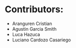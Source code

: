 # Contributors:

* Aranguren Cristian
* Agustin Garcia Smith
* Luca Hazuca
* Luciano Cardozo Casariego
